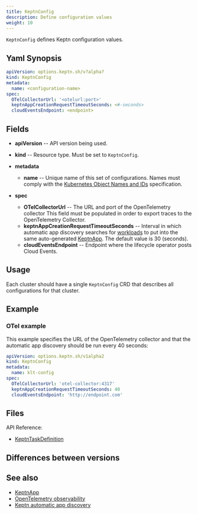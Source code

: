 ```yaml
---
title: KeptnConfig
description: Define configuration values
weight: 10
---
```


`KeptnConfig` defines Keptn configuration values.

## Yaml Synopsis

```yaml
apiVersion: options.keptn.sh/v?alpha?
kind: KeptnConfig
metadata:
  name: <configuration-name>
spec:
  OTelCollectorUrl: '<otelurl:port>'
  keptnAppCreationRequestTimeoutSeconds: <#-seconds>
  cloudEventsEndpoint: <endpoint>
```

## Fields

* **apiVersion** -- API version being used.
* **kind** -- Resource type.
   Must be set to `KeptnConfig`.

* **metadata**
  * **name** -- Unique name of this set of configurations.
    Names must comply with the
    [Kubernetes Object Names and IDs](https://kubernetes.io/docs/concepts/overview/working-with-objects/names/#dns-subdomain-names)
    specification.

* **spec**
  * **OTelCollectorUrl** -- The URL and port of the OpenTelemetry collector
    This field must be populated
    in order to export traces to the OpenTelemetry Collector.
  * **keptnAppCreationRequestTimeoutSeconds** --
    Interval in which automatic app discovery searches for [workloads](https://kubernetes.io/docs/concepts/workloads/)
    to put into the same auto-generated [KeptnApp](app.md).
    The default value is 30 (seconds).
  * **cloudEventsEndpoint** --
    Endpoint where the lifecycle operator posts Cloud Events.

## Usage

Each cluster should have a single `KeptnConfig` CRD
that describes all configurations for that cluster.

## Example

### OTel example

This example specifies the URL of the OpenTelemetry collector
and that the automatic app discovery should be run every 40 seconds:

```yaml
apiVersion: options.keptn.sh/v1alpha2
kind: KeptnConfig
metadata:
  name: klt-config
spec:
  OTelCollectorUrl: 'otel-collector:4317'
  keptnAppCreationRequestTimeoutSeconds: 40
  cloudEventsEndpoint: 'http://endpoint.com'
```

## Files

API Reference:

* [KeptnTaskDefinition](../../reference/lifecycle/v1alpha3/_index.md#keptntaskdefinition)

## Differences between versions

## See also

* [KeptnApp](./app.md)
* [OpenTelemetry observability](../../guides/otel.md)
* [Keptn automatic app discovery](../../guides/auto-app-discovery.md)
